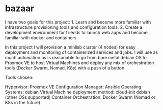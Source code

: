 # bazaar

I have two goals for this project:
    1. Learn and become more familiar with infrastructure provisioning tools and configuration tools. 
    2. Create a development environment for friends to launch web apps and become familiar with docker and containers.

In this project I will provision a minilab cluster (4 nodes) for easy deployment and monitoring of containerized services and jobs. I will use as much automation as is reasonable to go from bare metal debian OS to Proxmox VE to host Virtual Machines and deploy any mix of orchestration tools (Docker Swarm, Nomad, K8s) with a push of a button. 

Tools chosen:

Hypervisor: Proxmox VE
Configuration Manager: Ansible
Operating Systems: debian
Virtual Machine deployment method: cloud-init debian (other OSs supported)
Container Orchestration: Docker Swarm (Nomad or K8s in the future)

